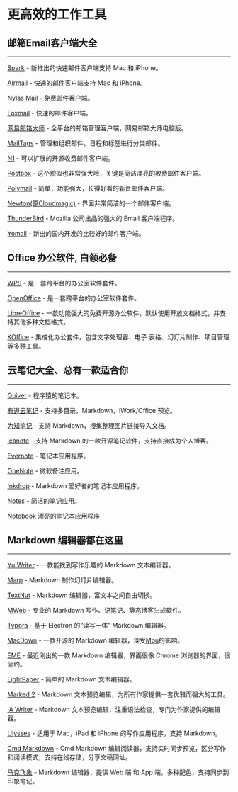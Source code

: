 
# 更高效的工作工具


## 邮箱Email客户端大全

* * *

[Spark](https://sparkmailapp.com/) - 新推出的快速邮件客户端支持 Mac 和 iPhone。

[Airmail](http://airmailapp.com/) - 快速的邮件客户端支持 Mac 和 iPhone。

[Nylas Mail](https://nylas.com/nylas-mail/) - 免费邮件客户端。

[Foxmail](http://www.foxmail.com/mac/) - 快速的邮件客户端。

[网易邮箱大师](http://mail.163.com/dashi/) - 全平台的邮箱管理客户端，网易邮箱大师电脑版。

[MailTags](https://smallcubed.com/mt/) - 管理和组织邮件，日程和标签进行分类邮件。

[N1](https://www.nylas.com/) - 可以扩展的开源收费邮件客户端。

[Postbox](https://www.postbox-inc.com/) - 这个貌似也非常强大哦，关键是简洁漂亮的收费邮件客户端。

[Polymail](https://polymail.io/) - 简单，功能强大，长得好看的新晋邮件客户端。

[Newton(原Cloudmagic)](https://newtonhq.com/) - 界面非常简洁的一个邮件客户端。

[ThunderBird](https://www.mozilla.org/zh-CN/thunderbird/) - Mozilla 公司出品的强大的 Email 客户端程序。

[Yomail](http://www.yomail.com/) - 新出的国内开发的比较好的邮件客户端。



## Office 办公软件, 白领必备

* * *

[WPS](http://www.wps.cn/product/wpsmac/) - 是一套跨平台的办公室软件套件。 

[OpenOffice](http://www.openoffice.org/zh-cn/download/index.html) - 是一套跨平台的办公室软件套件。 

[LibreOffice](https://zh-cn.libreoffice.org/) - 一款功能强大的免费开源办公软件，默认使用开放文档格式，并支持其他多种文档格式。 

[KOffice](https://www.kde.org/applications/office/) - 集成化办公套件，包含文字处理器、电子 表格、幻灯片制作、项目管理等多种工具。



## 云笔记大全、总有一款适合你

* * *

[Quiver](http://happenapps.com/#quiver) - 程序猿的笔记本。

[有道云笔记](http://note.youdao.com/) - 支持多目录，Markdown，iWork/Office 预览。

[为知笔记](http://www.wiz.cn/download.html) - 支持 Markdown，搜集整理图片链接导入文档。

[leanote](http://app.leanote.com/) - 支持 Markdown 的一款开源笔记软件，支持直接成为个人博客。

[Evernote](https://evernote.com/) - 笔记本应用程序。

[OneNote](https://www.onenote.com/) - 微软备注应用。

[Inkdrop](https://www.inkdrop.info/) - Markdown 爱好者的笔记本应用程序。

[Notes](http://www.get-notes.com/) - 简洁的笔记应用。

[Notebook](https://www.zoho.com/notebook/notebook-for-mac.html) 漂亮的笔记本应用程序


## Markdown 编辑器都在这里

***

[Yu Writer](https://ivarptr.github.io/yu-writer.site/) - 一款能找到写作乐趣的 Markdown 文本编辑器。

[Marp](https://yhatt.github.io/marp/) - Markdown 制作幻灯片编辑器。

[TextNut](http://www.textnutwriter.com/) - Markdown 编辑器，富文本之间自由切换。

[MWeb](http://zh.mweb.im/) - 专业的 Markdown 写作、记笔记、静态博客生成软件。

[Typora](http://www.typora.io/) - 基于 Electron 的“读写一体” Markdown 编辑器。

[MacDown](http://macdown.uranusjr.com/) - 一款开源的 Markdown 编辑器，深受[Mou](http://25.io/mou/)的影响。

[EME](https://github.com/egoist/eme) - 最近刚出的一款 Markdown 编辑器，界面很像 Chrome 浏览器的界面，很简约。

[LightPaper](http://lightpaper.42squares.in/) - 简单的 Markdown 文本编辑器。

[Marked 2](http://marked2app.com/) - Markdown 文本预览编辑，为所有作家提供一套优雅而强大的工具。

[iA Writer](https://ia.net/writer/) - Markdown 文本预览编辑，注重语法检查，专门为作家提供的编辑器。

[Ulysses](https://www.ulyssesapp.com/features/) - 适用于 Mac，iPad 和 iPhone 的写作应用程序，支持 Markdown。

[Cmd Markdown](https://www.zybuluo.com/) - Cmd Markdown 编辑阅读器，支持实时同步预览，区分写作和阅读模式，支持在线存储，分享文稿网址。

[马克飞象](https://maxiang.io/) - Markdown 编辑器，提供 Web 端 和 App 端，多种配色，支持同步到 印象笔记。